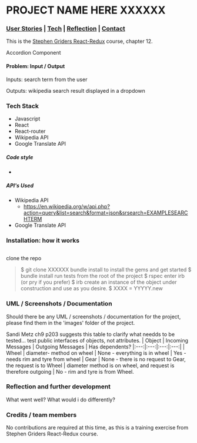 # PROJECT NAME HERE XXXXXX 

### [User Stories](#user_story) | [Tech](#tech) | [Reflection](#reflection) | [Contact](#contact)

This is the [Stephen Griders React-Redux](https://www.udemy.com/course/react-redux) course, chapter 12.

Accordion Component 

#### Problem: Input / Output

Inputs: search term from the user

Outputs: wikipedia search result displayed in a dropdown


### <a name="Tech">Tech Stack</a>

* Javascript
* React
* React-router
* Wikipedia API
* Google Translate API

##### Code style

* 

##### API's Used

* Wikipedia API
    * https://en.wikipedia.org/w/api.php?action=query&list=search&format=json&srsearch=EXAMPLESEARCHTERM
* Google Translate API

### <a name="installation">Installation: how it works</a>

```

```

clone the repo
> $ git clone XXXXXX
bundle install to install the gems and get started
> $ bundle install
run tests from the root of the project
> $ rspec
enter irb (or pry if you prefer)
> $ irb
create an instance of the object under construction and use as you desire.
> $ XXXX = YYYYY.new

### <a name="screenshots"> UML / Screenshots / Documentation</a>

Should there be any UML / screenshots / documentation for the project, please find them in the 'images' folder of the 
project.

Sandi Metz ch9 p203 suggests this table to clarify what needds to be tested... test public interfaces of objects, not attributes.
| Object | Incoming Messages | Outgoing Messages | Has dependents?
|:---:|:---:|:---:|:---:|
| Wheel | diameter- method on wheel | None - everything is in wheel | Yes - needs rim and tyre from wheel
| Gear | None - there is no request to Gear, the request is to Wheel | diameter method is on wheel, and request is therefore outgoing | No - rim and tyre is from Wheel.  
 

### <a name="reflection">Reflection and further development</a>

What went well?
What would i do differently?

### Credits / team members

No contributions are required at this time, as this is a training exercise from Stephen Griders React-Redux course.
